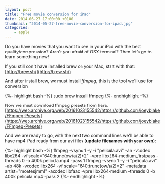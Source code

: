 ```yaml
---
layout: post
title: "Free movie conversion for iPad"
date: 2014-06-27 17:00:00 +0100
thumbnail: "2014-05-27-free-movie-conversion-for-ipad.jpg"
categories:
    - apple
---
```

Do you have movies that you want to see in your iPad with the best quality/compression? Aren't you afraid of OSX terminal? Then let's go to learn something new!

If you still don't have installed brew on your Mac, start with that: [http://brew.sh/](http://brew.sh/)

And after install brew, we must install _ffmpeg_, this is the tool we'll use for conversion:

{%- highlight bash -%}
sudo brew install ffmpeg
{%- endhighlight -%}

Now we must download ffmpeg presets from here: [https://web.archive.org/web/20161023155542/https://github.com/joeyblake/FFmpeg-Presets](https://web.archive.org/web/20161023155542/https://github.com/joeyblake/FFmpeg-Presets)

And we are ready to go, with the next two command lines we'll be able to have mp4 iPad ready from our avi files (**update filenames with your own**):

{%- highlight bash -%}
ffmpeg -vsync 1 -y -i "pelicula.avi" -an -vcodec libx264 -vf scale="640:trunc(ow/a/2)*2" -vpre libx264-medium_firstpass -threads 0 -b 400k pelicula.mp4 -pass 1
ffmpeg -vsync 1 -y -i "pelicula.avi" -ab 48k -vcodec libx264 -vf scale="640:trunc(ow/a/2)*2" -metadata artist="montesjmm\!" -acodec libfaac -vpre libx264-medium -threads 0 -b 400k pelicula.mp4 -pass 2
{%- endhighlight -%}
